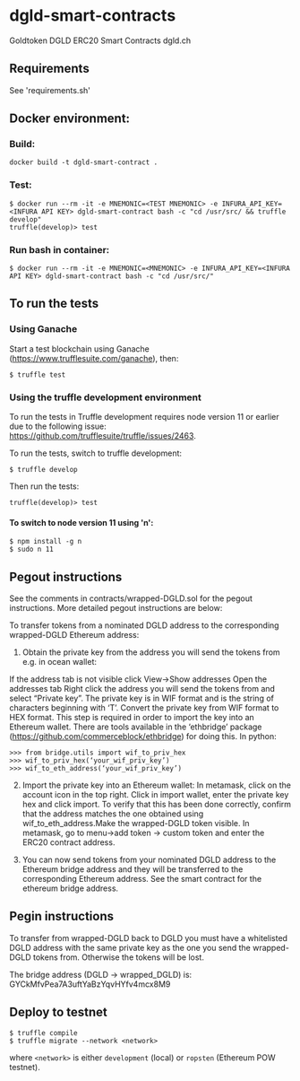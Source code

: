# dgld-smart-contracts
Goldtoken DGLD ERC20 Smart Contracts dgld.ch

## Requirements
See 'requirements.sh'

## Docker environment:
### Build:
```
docker build -t dgld-smart-contract .

```
### Test:
```
$ docker run --rm -it -e MNEMONIC=<TEST MNEMONIC> -e INFURA_API_KEY=<INFURA API KEY> dgld-smart-contract bash -c "cd /usr/src/ && truffle develop"
truffle(develop)> test
```

### Run bash in container:
```                                                                                      
$ docker run --rm -it -e MNEMONIC=<MNEMONIC> -e INFURA_API_KEY=<INFURA API KEY> dgld-smart-contract bash -c "cd /usr/src/"
```

## To run the tests
### Using Ganache
Start a test blockchain using Ganache (https://www.trufflesuite.com/ganache), then:
```
$ truffle test
```

### Using the truffle development environment
To run the tests in Truffle development requires node version 11 or earlier due to the following issue: https://github.com/trufflesuite/truffle/issues/2463.

To run the tests, switch to truffle development:

```
$ truffle develop
```

Then run the tests:

```
truffle(develop)> test
```

#### To switch to node version 11 using 'n':
```
$ npm install -g n 
$ sudo n 11
```

## Pegout instructions
See the comments in contracts/wrapped-DGLD.sol for the pegout instructions. More detailed pegout instructions are below:

To transfer tokens from a nominated DGLD address to the corresponding wrapped-DGLD Ethereum address:

1) Obtain the private key from the address you will send the tokens from e.g. in ocean wallet: 

If the address tab is not visible click View->Show addresses
Open the addresses tab
Right click the address you will send the tokens from and select “Private key”. The private
key is in WIF format and is the string of characters beginning with ‘T’.
Convert the private key from WIF format to HEX format. This step is required in order to
import the key into an Ethereum wallet. There are tools available in the ‘ethbridge’
package (https://github.com/commerceblock/ethbridge) for doing this. In python:

```
>>> from bridge.utils import wif_to_priv_hex
>>> wif_to_priv_hex(‘your_wif_priv_key’)
>>> wif_to_eth_address(‘your_wif_priv_key’)
```

2) Import the private key into an Ethereum wallet:
       In metamask, click on the account icon in the top right. Click in import wallet, enter the
       private key hex and click import. To verify that this has been done correctly, confirm that
       the address matches the one obtained using wif_to_eth_address.Make the wrapped-DGLD token
       visible. In metamask, go to menu->add token -> custom token and enter the ERC20 contract
       address.

3) You can now send tokens from your nominated DGLD address to the Ethereum bridge address and they
will be transferred to the corresponding Ethereum address. See the smart contract for the ethereum 
bridge address.

## Pegin instructions

To transfer from wrapped-DGLD back to DGLD you must have a whitelisted DGLD address with the same
private key as the one you send the wrapped-DGLD tokens from. Otherwise the tokens will be lost.

The bridge address (DGLD -> wrapped_DGLD) is:
GYCkMfvPea7A3uftYaBzYqvHYfv4mcx8M9


## Deploy to testnet

```
$ truffle compile
$ truffle migrate --network <network>
```

where ```<network>``` is either ```development``` (local) or ```ropsten``` (Ethereum POW testnet).
